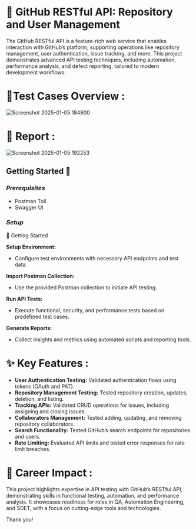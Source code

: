 # 🐙 GitHub RESTful API: Repository and User Management

The GitHub RESTful API is a feature-rich web service that enables interaction with GitHub’s platform, supporting operations like repository management, user authentication, issue tracking, and more. This project demonstrates advanced API testing techniques, including automation, performance analysis, and defect reporting, tailored to modern development workflows.

# 📂Test Cases Overview :
![Screenshot 2025-01-05 184800](https://github.com/user-attachments/assets/d08223ca-cdf1-47da-8165-b05180285bf7)

# 💼 Report :
![Screenshot 2025-01-05 192253](https://github.com/user-attachments/assets/fb5da191-adec-46a4-bfee-ca331c60f51e)


## Getting Started 🚀
### *Prerequisites*
- Postman Toll
- Swagger UI
  
### *Setup*
 🚀 Getting Started
 
**Setup Environment:**
- Configure test environments with necessary API endpoints and test data.

 **Import Postman Collection:**
- Use the provided Postman collection to initiate API testing.

**Run API Tests:**
- Execute functional, security, and performance tests based on predefined test cases.

**Generate Reports:**
- Collect insights and metrics using automated scripts and reporting tools.

# ✨ Key Features :
- **User Authentication Testing:** Validated authentication flows using tokens (OAuth and PAT).
- **Repository Management Testing:** Tested repository creation, updates, deletion, and listing.
- **Tracking APIs:** Validated CRUD operations for issues, including assigning and closing issues.
- **Collaborators Management:** Tested adding, updating, and removing repository collaborators.
- **Search Functionality:** Tested GitHub’s search endpoints for repositories and users.
- **Rate Limiting:** Evaluated API limits and tested error responses for rate limit breaches.

# 💼 Career Impact :
This project highlights expertise in API testing with GitHub’s RESTful API, demonstrating skills in functional testing, automation, and performance analysis. It showcases readiness for roles in QA, Automation Engineering, and SDET, with a focus on cutting-edge tools and technologies.

Thank you!

